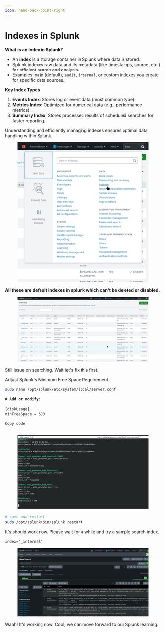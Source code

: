```yaml
---
icon: hand-back-point-right
---
```


# Indexes in Splunk

**What is an Index in Splunk?**

* An **index** is a storage container in Splunk where data is stored.
* Splunk indexes raw data and its metadata (like timestamps, source, etc.) for efficient search and analysis.
* Examples: `main` (default), `audit`, `internal`, or custom indexes you create for specific data sources.

**Key Index Types**

1. **Events Index**: Stores log or event data (most common type).
2. **Metrics Index**: Optimized for numerical data (e.g., performance metrics).
3. **Summary Index**: Stores processed results of scheduled searches for faster reporting.

Understanding and efficiently managing indexes ensures optimal data handling within Splunk.

<figure><img src="../../../.gitbook/assets/image (7).png" alt=""><figcaption></figcaption></figure>

**All these are default indexes in splunk which can't be deleted or disabled.**

<figure><img src="../../../.gitbook/assets/image (1) (1) (1).png" alt=""><figcaption></figcaption></figure>

Still issue on searching. Wait let's fix this first.&#x20;

Adjust Splunk's Minimum Free Space Requirement

```bash
sudo nano /opt/splunk/etc/system/local/server.conf

```

<pre class="language-bash"><code class="lang-bash"><strong># Add or modify:
</strong>
[diskUsage]
minFreeSpace = 500

Copy code

</code></pre>

<figure><img src="../../../.gitbook/assets/image (2) (1) (1).png" alt=""><figcaption></figcaption></figure>

```bash
# save and restart
sudo /opt/splunk/bin/splunk restart

```

It's should work now. Please wait for a while and try a sample search index.

```
index="_internal"
```



<figure><img src="../../../.gitbook/assets/image (4) (1) (1).png" alt=""><figcaption></figcaption></figure>

Waah! It's working now. Cool, we can move forward to our Splunk learning.

